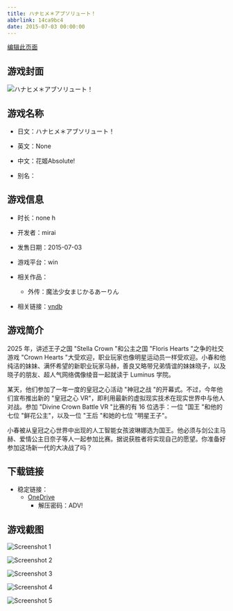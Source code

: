 ```yaml
---
title: ハナヒメ＊アブソリュート！
abbrlink: 14ca9bc4
date: 2015-07-03 00:00:00
---
```

[编辑此页面](https://github.com/ACG-3/ADV3-source/blob/main/source/_posts/games/%E3%83%8F%E3%83%8A%E3%83%92%E3%83%A1%EF%BC%8A%E3%82%A2%E3%83%96%E3%82%BD%E3%83%AA%E3%83%A5%E3%83%BC%E3%83%88%EF%BC%81.md)

## 游戏封面

![ハナヒメ＊アブソリュート！](https://pan.timero.xyz/d/onedrive/img_lib_001/%E3%83%8F%E3%83%8A%E3%83%92%E3%83%A1%EF%BC%8A%E3%82%A2%E3%83%96%E3%82%BD%E3%83%AA%E3%83%A5%E3%83%BC%E3%83%88%EF%BC%81_cover.avif)


## 游戏名称

- 日文：ハナヒメ＊アブソリュート！
- 英文：None
- 中文：花姬Absolute!

- 别名：


## 游戏信息

- 时长：none h
- 开发者：mirai
- 发售日期：2015-07-03
- 游戏平台：win
- 相关作品：
   - 外传：魔法少女まじかるあーりん

- 相关链接：[vndb](https://vndb.org/v15727)


## 游戏简介

2025 年，讲述王子之国 "Stella Crown "和公主之国 "Floris Hearts "之争的社交游戏 "Crown Hearts "大受欢迎，职业玩家也像明星运动员一样受欢迎。小春和他纯洁的妹妹、满怀希望的新职业玩家马赫，善良又略带兄弟情谊的妹妹晓子，以及晓子的朋友、超人气网络偶像绫音一起就读于 Luminus 学院。

某天，他们参加了一年一度的皇冠之心活动 "神冠之战 "的开幕式。不过，今年他们宣布推出新的 "皇冠之心 VR"，即利用最新的虚拟现实技术在现实世界中与他人对战。参加 "Divine Crown Battle VR "比赛的有 16 位选手：一位 "国王 "和他的七位 "鲜花公主"，以及一位 "王后 "和她的七位 "明星王子"。

小春被从皇冠之心世界中出现的人工智能女孩波琳娜选为国王。他必须与剑公主马赫、爱情公主日奈子等人一起参加比赛。据说获胜者将实现自己的愿望。你准备好参加这场新一代的大决战了吗？




## 下载链接

- 稳定链接：
    - [OneDrive](https://pan.timero.xyz/onedrive/adv_lib_001/%E3%83%8F%E3%83%8A%E3%83%92%E3%83%A1%EF%BC%8A%E3%82%A2%E3%83%96%E3%82%BD%E3%83%AA%E3%83%A5%E3%83%BC%E3%83%88%EF%BC%81)
        - 解压密码：ADV!



## 游戏截图


![Screenshot 1](https://pan.timero.xyz/d/onedrive/img_lib_001/%E3%83%8F%E3%83%8A%E3%83%92%E3%83%A1%EF%BC%8A%E3%82%A2%E3%83%96%E3%82%BD%E3%83%AA%E3%83%A5%E3%83%BC%E3%83%88%EF%BC%81_Screenshot_1.avif)

![Screenshot 2](https://pan.timero.xyz/d/onedrive/img_lib_001/%E3%83%8F%E3%83%8A%E3%83%92%E3%83%A1%EF%BC%8A%E3%82%A2%E3%83%96%E3%82%BD%E3%83%AA%E3%83%A5%E3%83%BC%E3%83%88%EF%BC%81_Screenshot_2.avif)

![Screenshot 3](https://pan.timero.xyz/d/onedrive/img_lib_001/%E3%83%8F%E3%83%8A%E3%83%92%E3%83%A1%EF%BC%8A%E3%82%A2%E3%83%96%E3%82%BD%E3%83%AA%E3%83%A5%E3%83%BC%E3%83%88%EF%BC%81_Screenshot_3.avif)

![Screenshot 4](https://pan.timero.xyz/d/onedrive/img_lib_001/%E3%83%8F%E3%83%8A%E3%83%92%E3%83%A1%EF%BC%8A%E3%82%A2%E3%83%96%E3%82%BD%E3%83%AA%E3%83%A5%E3%83%BC%E3%83%88%EF%BC%81_Screenshot_4.avif)

![Screenshot 5](https://pan.timero.xyz/d/onedrive/img_lib_001/%E3%83%8F%E3%83%8A%E3%83%92%E3%83%A1%EF%BC%8A%E3%82%A2%E3%83%96%E3%82%BD%E3%83%AA%E3%83%A5%E3%83%BC%E3%83%88%EF%BC%81_Screenshot_5.avif)

